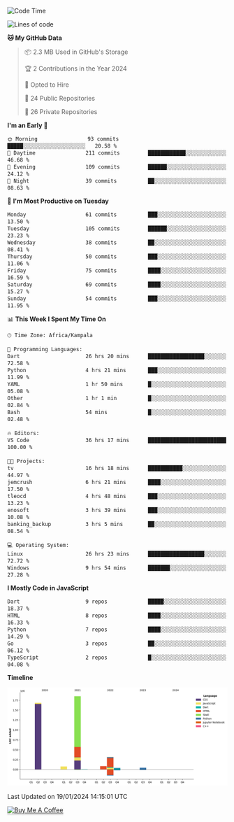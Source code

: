 <!--START_SECTION:waka-->
![Code Time](http://img.shields.io/badge/Code%20Time-407%20hrs%2045%20mins-blue)

![Lines of code](https://img.shields.io/badge/From%20Hello%20World%20I%27ve%20Written-4.1%20million%20lines%20of%20code-blue)

**🐱 My GitHub Data** 

> 📦 2.3 MB Used in GitHub's Storage 
 > 
> 🏆 2 Contributions in the Year 2024
 > 
> 💼 Opted to Hire
 > 
> 📜 24 Public Repositories 
 > 
> 🔑 26 Private Repositories 
 > 
**I'm an Early 🐤** 

```text
🌞 Morning                93 commits          █████░░░░░░░░░░░░░░░░░░░░   20.58 % 
🌆 Daytime                211 commits         ████████████░░░░░░░░░░░░░   46.68 % 
🌃 Evening                109 commits         ██████░░░░░░░░░░░░░░░░░░░   24.12 % 
🌙 Night                  39 commits          ██░░░░░░░░░░░░░░░░░░░░░░░   08.63 % 
```
📅 **I'm Most Productive on Tuesday** 

```text
Monday                   61 commits          ███░░░░░░░░░░░░░░░░░░░░░░   13.50 % 
Tuesday                  105 commits         ██████░░░░░░░░░░░░░░░░░░░   23.23 % 
Wednesday                38 commits          ██░░░░░░░░░░░░░░░░░░░░░░░   08.41 % 
Thursday                 50 commits          ███░░░░░░░░░░░░░░░░░░░░░░   11.06 % 
Friday                   75 commits          ████░░░░░░░░░░░░░░░░░░░░░   16.59 % 
Saturday                 69 commits          ████░░░░░░░░░░░░░░░░░░░░░   15.27 % 
Sunday                   54 commits          ███░░░░░░░░░░░░░░░░░░░░░░   11.95 % 
```


📊 **This Week I Spent My Time On** 

```text
🕑︎ Time Zone: Africa/Kampala

💬 Programming Languages: 
Dart                     26 hrs 20 mins      ██████████████████░░░░░░░   72.58 % 
Python                   4 hrs 21 mins       ███░░░░░░░░░░░░░░░░░░░░░░   11.99 % 
YAML                     1 hr 50 mins        █░░░░░░░░░░░░░░░░░░░░░░░░   05.08 % 
Other                    1 hr 1 min          █░░░░░░░░░░░░░░░░░░░░░░░░   02.84 % 
Bash                     54 mins             █░░░░░░░░░░░░░░░░░░░░░░░░   02.48 % 

🔥 Editors: 
VS Code                  36 hrs 17 mins      █████████████████████████   100.00 % 

🐱‍💻 Projects: 
tv                       16 hrs 18 mins      ███████████░░░░░░░░░░░░░░   44.97 % 
jemcrush                 6 hrs 21 mins       ████░░░░░░░░░░░░░░░░░░░░░   17.50 % 
tleocd                   4 hrs 48 mins       ███░░░░░░░░░░░░░░░░░░░░░░   13.23 % 
enosoft                  3 hrs 39 mins       ███░░░░░░░░░░░░░░░░░░░░░░   10.08 % 
banking_backup           3 hrs 5 mins        ██░░░░░░░░░░░░░░░░░░░░░░░   08.54 % 

💻 Operating System: 
Linux                    26 hrs 23 mins      ██████████████████░░░░░░░   72.72 % 
Windows                  9 hrs 54 mins       ███████░░░░░░░░░░░░░░░░░░   27.28 % 
```

**I Mostly Code in JavaScript** 

```text
Dart                     9 repos             █████░░░░░░░░░░░░░░░░░░░░   18.37 % 
HTML                     8 repos             ████░░░░░░░░░░░░░░░░░░░░░   16.33 % 
Python                   7 repos             ████░░░░░░░░░░░░░░░░░░░░░   14.29 % 
Go                       3 repos             ██░░░░░░░░░░░░░░░░░░░░░░░   06.12 % 
TypeScript               2 repos             █░░░░░░░░░░░░░░░░░░░░░░░░   04.08 % 
```



**Timeline**

![Lines of Code chart](https://raw.githubusercontent.com/drexhacker/drexhacker/main/assets/bar_graph.png)


 Last Updated on 19/01/2024 14:15:01 UTC
<!--END_SECTION:waka-->

<a href="https://www.buymeacoffee.com/drexsoftorg" target="_blank"><img src="https://www.buymeacoffee.com/assets/img/custom_images/orange_img.png" alt="Buy Me A Coffee" style="height: 41px !important;width: 174px !important;box-shadow: 0px 3px 2px 0px rgba(190, 190, 190, 0.5) !important;-webkit-box-shadow: 0px 3px 2px 0px rgba(190, 190, 190, 0.5) !important;" ></a>


<!---
drexhacker/drexhacker is a ✨ special ✨ repository because its `README.md` (this file) appears on your GitHub profile.
You can click the Preview link to take a look at your changes.
--->
